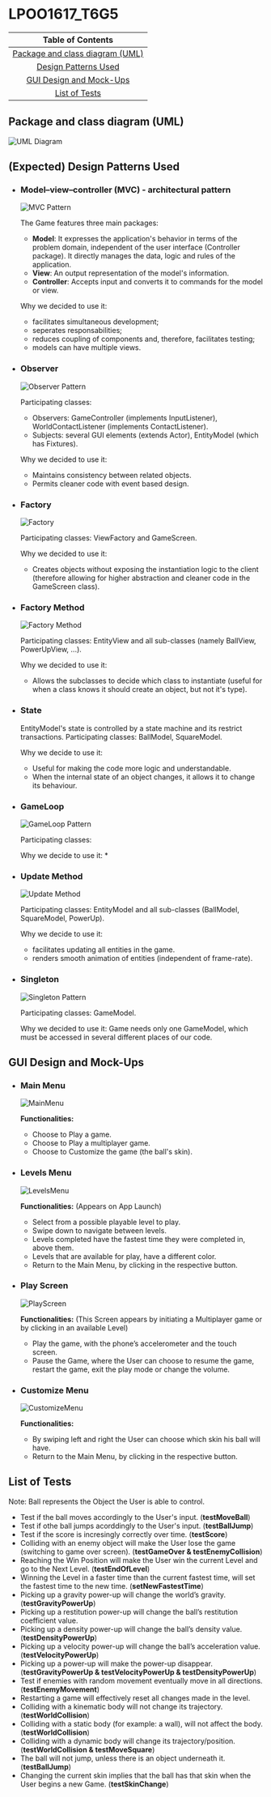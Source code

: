 # LPOO1617_T6G5

|Table of Contents|
|:---------------:|
|[Package and class diagram (UML)](#package-and-class-diagram-uml)|
|[Design Patterns Used](#expected-design-patterns-used)|
|[GUI Design and Mock-Ups](#gui-design-and-mock-ups)|
|[List of Tests](#list-of-tests)|

## Package and class diagram (UML)
![UML Diagram](https://cloud.githubusercontent.com/assets/13498941/25568250/97bd0156-2df6-11e7-89f4-447b37c0c771.png)

## (Expected) Design Patterns Used

  * ### Model–view–controller (MVC) - architectural pattern
    ![MVC Pattern](https://cloud.githubusercontent.com/assets/13498941/25565780/c646a81e-2dc5-11e7-9bbd-5a8330b1cbbf.png)
    
    The Game features three main packages:
    * **Model**: It expresses the application's behavior in terms of the problem domain, independent of the user interface (Controller package). It directly manages the data, logic and rules of the application.
    * **View**: An output representation of the model's information.
    * **Controller**: Accepts input and converts it to commands for the model or view.
   
    Why we decided to use it:
    * facilitates simultaneous development;
    * seperates responsabilities;
    * reduces coupling of components and, therefore, facilitates testing;
    * models can have multiple views.


  * ### Observer
    ![Observer Pattern](https://cloud.githubusercontent.com/assets/13498941/25565835/08738738-2dc7-11e7-96d5-9f74cb6ac843.png)
  
    Participating classes:
    * Observers: GameController (implements InputListener), WorldContactListener (implements ContactListener).
    * Subjects: several GUI elements (extends Actor), EntityModel (which has Fixtures).
  
    Why we decided to use it:
    * Maintains consistency between related objects.
    * Permits cleaner code with event based design.
  
  
  * ### Factory
    ![Factory](https://cloud.githubusercontent.com/assets/13498941/25568305/a50c0ed2-2df7-11e7-9883-cd7e08b9e3cc.png)
    
    Participating classes: ViewFactory and GameScreen.
    
    Why we decided to use it: 
    * Creates objects without exposing the instantiation logic to the client (therefore allowing for higher abstraction and cleaner code in the GameScreen class).
  
  
  * ### Factory Method
    ![Factory Method](https://cloud.githubusercontent.com/assets/13498941/25565883/fbb6c1c6-2dc7-11e7-8301-0bdbcaa90a28.png)

    Participating classes: EntityView and all sub-classes (namely BallView, PowerUpView, ...).
    
    Why we decided to use it:
    * Allows the subclasses to decide which class to instantiate (useful for when a class knows it should create an object, but not it's type).
    
    
  * ### State
    EntityModel's state is controlled by a state machine and its restrict transactions.
    Participating classes: BallModel, SquareModel.
  
    Why we decide to use it:
    * Useful for making the code more logic and understandable.
    * When the internal state of an object changes, it allows it to change its behaviour.
  
  
  * ### GameLoop
    ![GameLoop Pattern](https://cloud.githubusercontent.com/assets/13498941/25568348/a44aab88-2df8-11e7-95f5-3206f001386a.png)
    
    Participating classes:
  
    Why we decide to use it:
    * 
  
  
  * ### Update Method
    ![Update Method](https://cloud.githubusercontent.com/assets/13498941/25568393/cdc324f8-2df9-11e7-9e6c-1d0823576018.png)
    
    Participating classes: EntityModel and all sub-classes (BallModel, SquareModel, PowerUp).
  
    Why we decide to use it:
    * facilitates updating all entities in the game. 
    * renders smooth animation of entities (independent of frame-rate).
  
  
  * ### Singleton
    ![Singleton Pattern](https://cloud.githubusercontent.com/assets/13498941/25568510/4ef3037a-2dfc-11e7-9a61-9559406e8a4a.png)
  
    Participating classes: GameModel.
    
    Why we decided to use it: Game needs only one GameModel, which must be accessed in several different places of our code.
  
    
## GUI Design and Mock-Ups

  * ### Main Menu
    ![MainMenu](http://imgur.com/tJOtAo2.png)

    **Functionalities:**
    * Choose to Play a game.
    * Choose to Play a multiplayer game.
    * Choose to Customize the game (the ball's skin).

  
  * ### Levels Menu
    ![LevelsMenu](http://imgur.com/IxRENwS.png)
  
    **Functionalities:**
    (Appears on App Launch)
    *	Select from a possible playable level to play.
    *	Swipe down to navigate between levels.
    *	Levels completed have the fastest time they were completed in, above them.
    *	Levels that are available for play, have a different color.
    *	Return to the Main Menu, by clicking in the respective button.

  
  * ### Play Screen
    ![PlayScreen](http://imgur.com/QVstH0g.png)
 
    **Functionalities:**
    (This Screen appears by initiating a Multiplayer game or by clicking in an available Level)
    *	Play the game, with the phone’s accelerometer and the touch screen.
    *	Pause the Game, where the User can choose to resume the game, restart the game, exit the play mode or change the volume.

  
  * ### Customize Menu
    ![CustomizeMenu](http://imgur.com/FdSkxPV.png)
  
    **Functionalities:**
    *	By swiping left and right the User can choose which skin his ball will have.
    *	Return to the Main Menu, by clicking in the respective button.

 
## List of Tests

Note: Ball represents the Object the User is able to control.

* Test if the ball moves accordingly to the User's input. (**testMoveBall**)
* Test if othe ball jumps acorddingly to the User's input. (**testBallJump**)
* Test if the score is incresingly correctly over time. (**testScore**)
* Colliding with an enemy object will make the User lose the game (switching to game over screen). (**testGameOver & testEnemyCollision**)
* Reaching the Win Position will make the User win the current Level and go to the Next Level. (**testEndOfLevel**)
* Winning the Level in a faster time than the current fastest time, will set the fastest time to the new time. (**setNewFastestTime**)
* Picking up a gravity power-up will change the world’s gravity.(**testGravityPowerUp**)
* Picking up a restitution power-up will change the ball’s restitution coefficient value.
* Picking up a density power-up will change the ball’s density value. (**testDensityPowerUp**)
* Picking up a velocity power-up will change the ball’s acceleration value. (**testVelocityPowerUp**)
* Picking up a power-up will make the power-up disappear.(**testGravityPowerUp & testVelocityPowerUp & testDensityPowerUp**)
* Test if enemies with random movement eventually move in all directions. (**testEnemyMovement**)
* Restarting a game will effectively reset all changes made in the level.
* Colliding with a kinematic body will not change its trajectory. (**testWorldCollision**)
* Colliding with a static body (for example: a wall), will not affect the body. (**testWorldCollision**)
* Colliding with a dynamic body will change its trajectory/position. (**testWorldCollision & testMoveSquare**)
* The ball will not jump, unless there is an object underneath it. (**testBallJump**)
* Changing the current skin implies that the ball has that skin when the User begins a new Game. (**testSkinChange**)
